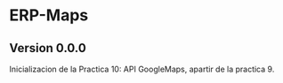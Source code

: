 # ERP-Maps  
  
## Version 0.0.0  
Inicializacion de la Practica 10: API GoogleMaps, apartir de la practica 9.    
